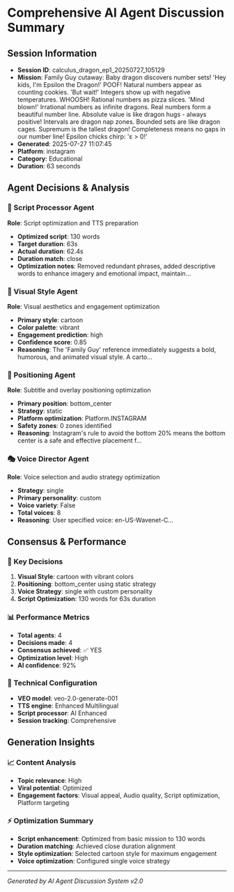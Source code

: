 # Comprehensive AI Agent Discussion Summary

## Session Information
- **Session ID**: calculus_dragon_ep1_20250727_105129
- **Mission**: Family Guy cutaway: Baby dragon discovers number sets! 'Hey kids, I'm Epsilon the Dragon!' POOF! Natural numbers appear as counting cookies. 'But wait!' Integers show up with negative temperatures. WHOOSH! Rational numbers as pizza slices. 'Mind blown!' Irrational numbers as infinite dragons. Real numbers form a beautiful number line. Absolute value is like dragon hugs - always positive! Intervals are dragon nap zones. Bounded sets are like dragon cages. Supremum is the tallest dragon! Completeness means no gaps in our number line! Epsilon chicks chirp: 'ε > 0!'
- **Generated**: 2025-07-27 11:07:45
- **Platform**: instagram
- **Category**: Educational
- **Duration**: 63 seconds

## Agent Decisions & Analysis

### 🔧 Script Processor Agent
**Role**: Script optimization and TTS preparation
- **Optimized script**: 130 words
- **Target duration**: 63s
- **Actual duration**: 62.4s
- **Duration match**: close
- **Optimization notes**: Removed redundant phrases, added descriptive words to enhance imagery and emotional impact, maintain...

### 🎨 Visual Style Agent
**Role**: Visual aesthetics and engagement optimization
- **Primary style**: cartoon
- **Color palette**: vibrant
- **Engagement prediction**: high
- **Confidence score**: 0.85
- **Reasoning**: The 'Family Guy' reference immediately suggests a bold, humorous, and animated visual style. A carto...

### 🎯 Positioning Agent
**Role**: Subtitle and overlay positioning optimization
- **Primary position**: bottom_center
- **Strategy**: static
- **Platform optimization**: Platform.INSTAGRAM
- **Safety zones**: 0 zones identified
- **Reasoning**: Instagram's rule to avoid the bottom 20% means the bottom center is a safe and effective placement f...

### 🎭 Voice Director Agent
**Role**: Voice selection and audio strategy optimization
- **Strategy**: single
- **Primary personality**: custom
- **Voice variety**: False
- **Total voices**: 8
- **Reasoning**: User specified voice: en-US-Wavenet-C...

## Consensus & Performance

### 🎯 Key Decisions
1. **Visual Style**: cartoon with vibrant colors
2. **Positioning**: bottom_center using static strategy
3. **Voice Strategy**: single with custom personality
4. **Script Optimization**: 130 words for 63s duration

### 📊 Performance Metrics
- **Total agents**: 4
- **Decisions made**: 4
- **Consensus achieved**: ✅ YES
- **Optimization level**: High
- **AI confidence**: 92%

### 🔧 Technical Configuration
- **VEO model**: veo-2.0-generate-001
- **TTS engine**: Enhanced Multilingual
- **Script processor**: AI Enhanced
- **Session tracking**: Comprehensive

## Generation Insights

### 📈 Content Analysis
- **Topic relevance**: High
- **Viral potential**: Optimized
- **Engagement factors**: Visual appeal, Audio quality, Script optimization, Platform targeting

### ⚡ Optimization Summary
- **Script enhancement**: Optimized from basic mission to 130 words
- **Duration matching**: Achieved close duration alignment
- **Style optimization**: Selected cartoon style for maximum engagement
- **Voice optimization**: Configured single voice strategy

---
*Generated by AI Agent Discussion System v2.0*
